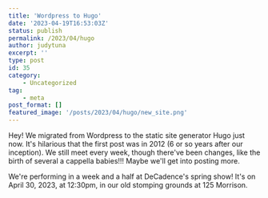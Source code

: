 ```yaml
---
title: 'Wordpress to Hugo'
date: '2023-04-19T16:53:03Z'
status: publish
permalink: /2023/04/hugo
author: judytuna
excerpt: ''
type: post
id: 35
category:
    - Uncategorized
tag:
    - meta
post_format: []
featured_image: '/posts/2023/04/hugo/new_site.png'
---
```


Hey! We migrated from Wordpress to the static site generator Hugo just now. It's hilarious that the first post was in 2012 (6 or so years after our inception). We still meet every week, though there've been changes, like the birth of several a cappella babies!!! Maybe we'll get into posting more.

We're performing in a week and a half at DeCadence's spring show! It's on April 30, 2023, at 12:30pm, in our old stomping grounds at 125 Morrison.
